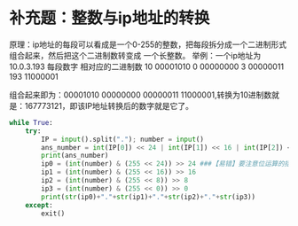 # 补充题：整数与ip地址的转换

原理：ip地址的每段可以看成是一个0-255的整数，把每段拆分成一个二进制形式组合起来，然后把这个二进制数转变成
 一个长整数。
 举例：一个ip地址为10.0.3.193
 每段数字       相对应的二进制数
 10          00001010
 0          00000000
 3          00000011
 193         11000001 

  组合起来即为：00001010 00000000 00000011 11000001,转换为10进制数就是：167773121，即该IP地址转换后的数字就是它了。

```python
while True:
    try:
        IP = input().split("."); number = input()
        ans_number = int(IP[0]) << 24 | int(IP[1]) << 16 | int(IP[2]) << 8 | int(IP[3]) ##ip转整数：注意！这里是用的按位或，而不是加号！！
        print(ans_number)
        ip0 = (int(number) & (255 << 24)) >> 24 ###【易错】要注意位运算的括号！！
        ip1 = (int(number) & (255 << 16)) >> 16
        ip2 = (int(number) & (255 << 8)) >> 8
        ip3 = (int(number) & (255 << 0)) >> 0
        print(str(ip0)+"."+str(ip1)+"."+str(ip2)+"."+str(ip3))
    except:
        exit()

```


